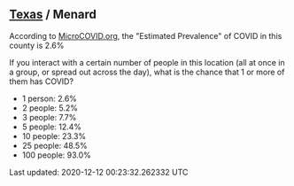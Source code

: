 
## [Texas](/united-states/texas) / Menard

According to [MicroCOVID.org](http://microcovid.org),
the "Estimated Prevalence" of COVID in this county is 2.6%

If you interact with a certain number of people in this location
(all at once in a group, or spread out across the day), what is the chance that
1 or more of them has COVID?

- 1 person: 2.6%
- 2 people: 5.2%
- 3 people: 7.7%
- 5 people: 12.4%
- 10 people: 23.3%
- 25 people: 48.5%
- 100 people: 93.0%

Last updated: 2020-12-12 00:23:32.262332 UTC

